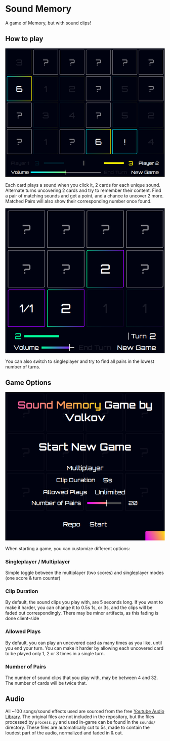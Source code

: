 # Sound Memory

A game of Memory, but with sound clips!

## How to play

![Image](./screenshots/mpgame.png)

Each card plays a sound when you click it, 2 cards for each unique sound.
Alternate turns uncovering 2 cards and try to remember their content. Find a pair of matching sounds and get a point, and a chance to uncover 2 more. Matched Pairs will also show their corresponding number once found.

![Image](./screenshots/spgame.png)

You can also switch to singleplayer and try to find all pairs in the lowest number of turns.

## Game Options

![Image](./screenshots/startnew.png)

When starting a game, you can customize different options:

### Singleplayer / Multiplayer

Simple toggle between the multiplayer (two scores) and singleplayer modes (one score & turn counter)

### Clip Duration

By default, the sound clips you play with, are 5 seconds long. If you want to make it harder, you can change it to 0.5s 1s, or 3s, and the clips will be faded out correspondingly. There may be minor artifacts, as this fading is done client-side

### Allowed Plays

By default, you can play an uncovered card as many times as you like, until you end your turn. You can make it harder by allowing each uncovered card to be played only 1, 2 or 3 times in a single turn.

### Number of Pairs

The number of sound clips that you play with, may be between 4 and 32. The number of cards will be twice that.

## Audio

All ~100 songs/sound effects used are sourced from the free [Youtube Audio Library](https://www.youtube.com/audiolibrary). The original files are not included in the repository, but the files processed by `process.py` and used in-game can be found in the `sounds/` directory. These files are automatically cut to 5s, made to contain the loudest part of the audio, normalized and faded in & out.
